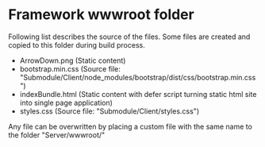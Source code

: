 ﻿# Framework wwwroot folder

Following list describes the source of the files. Some files are created and copied to this folder during build process.

* ArrowDown.png (Static content)
* bootstrap.min.css (Source file: "Submodule/Client/node_modules/bootstrap/dist/css/bootstrap.min.css")
* indexBundle.html (Static content with defer script turning static html site into single page application)
* styles.css (Source file: "Submodule/Client/styles.css")

Any file can be overwritten by placing a custom file with the same name to the folder "Server/wwwroot/"